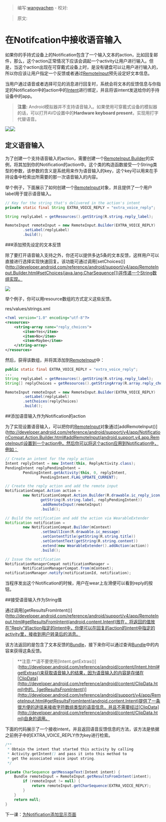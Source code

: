 > 编写:[wangyachen](https://github.com/wangyacheng) - 校对:

> 原文:

# 在Notifcation中接收语音输入

如果你的手持式设备上的Notification包含了一个输入文本的action，比如回复邮件，那么，这个action正常情况下应该会调起一个activity让用户进行输入。但是，当这个action出现在可穿戴式设备上时，是没有键盘可以让用户进行输入的，所以你应该让用户指定一个反馈或者通过[RemoteInput](http://developer.android.com/reference/android/support/v4/app/RemoteInput.html)预先设定好文本信息。

当用户通过语音或者选择可见的消息进行回复时，系统会将文本的反馈信息与你指定的Notification中的action中的[Intent](http://developer.android.com/reference/android/content/Intent.html)进行绑定，并且将该intent发送给你的手持设备中的app。

>**注意:** Android模拟器并不支持语音输入。如果使用可穿戴式设备的模拟器的话，可以打开AVD设置中的**Hardware keyboard present**，实现用打字代替语音。

![](03_actions.png)![](13_voicereply.png)

## 定义语音输入

为了创建一个支持语音输入的action，需要创建一个[RemoteInput.Builder](http://developer.android.com/reference/android/support/v4/app/RemoteInput.Builder.html)的实例，将其加到你的Notification的action中。这个类的构造函数接受一个String类型的参数，该参数的含义是系统用来作为语音输入的key，这个key可以用来在手持设备中检索出所需要的那一次语音输入的内容。

举个例子，下面展示了如何创建一个[RemoteInput](http://developer.android.com/reference/android/support/v4/app/RemoteInput.html)对象，并且提供了一个用户label用于提示语音输入。

```java
// Key for the string that's delivered in the action's intent
private static final String EXTRA_VOICE_REPLY = "extra_voice_reply";

String replyLabel = getResources().getString(R.string.reply_label);

RemoteInput remoteInput = new RemoteInput.Builder(EXTRA_VOICE_REPLY)
        .setLabel(replyLabel)
        .build();
```

###添加预先设定的文本反馈

除了要打开语音输入支持之外，你还可以提供多达5条的文本反馈，这样用户可以直接进行选择实现快速回复。该功能可通过调用[setChoices()](http://developer.android.com/reference/android/support/v4/app/RemoteInput.Builder.html#setChoices(java.lang.CharSequence[])并传递一个String数组实现。

![](12_voicereply.png)

举个例子，你可以用resource数组的方式定义这些反馈。

res/values/strings.xml

```xml
<?xml version="1.0" encoding="utf-8"?>
<resources>
    <string-array name="reply_choices">
        <item>Yes</item>
        <item>No</item>
        <item>Maybe</item>
    </string-array>
</resources>
```

然后，获得该数组，并将其添加到[RemoteInput](http://developer.android.com/reference/android/support/v4/app/RemoteInput.html)中：

```java
public static final EXTRA_VOICE_REPLY = "extra_voice_reply";
...
String replyLabel = getResources().getString(R.string.reply_label);
String[] replyChoices = getResources().getStringArray(R.array.reply_choices);

RemoteInput remoteInput = new RemoteInput.Builder(EXTRA_VOICE_REPLY)
        .setLabel(replyLabel)
        .setChoices(replyChoices)
        .build();
```

##添加语音输入作为Notification的action

为了实现设置语音输入，可以把你的[RemoteInput](http://developer.android.com/reference/android/support/v4/app/RemoteInput.html)对象通过[addRemoteInput()](http://developer.android.com/reference/android/support/v4/app/NotificationCompat.Action.Builder.html#addRemoteInput(android.support.v4.app.RemoteInput)设置到一个action中。然后你可以将这个action应用到Notification中，例如：

```java
// Create an intent for the reply action
Intent replyIntent = new Intent(this, ReplyActivity.class);
PendingIntent replyPendingIntent =
        PendingIntent.getActivity(this, 0, replyIntent,
                PendingIntent.FLAG_UPDATE_CURRENT);

// Create the reply action and add the remote input
NotificationCompat.Action action =
        new NotificationCompat.Action.Builder(R.drawable.ic_reply_icon,
                getString(R.string.label, replyPendingIntent))
                .addRemoteInput(remoteInput)
                .build();

// Build the notification and add the action via WearableExtender
Notification notification =
        new NotificationCompat.Builder(mContext)
                .setSmallIcon(R.drawable.ic_message)
                .setContentTitle(getString(R.string.title))
                .setContentText(getString(R.string.content))
                .extend(new WearableExtender().addAction(action))
                .build();

// Issue the notification
NotificationManagerCompat notificationManager =
        NotificationManagerCompat.from(mContext);
notificationManager.notify(notificationId, notification);
```

当程序发出这个Notification的时候，用户在wear上左滑便可以看到reply的按钮。

##接受语音输入作为String值

通过调用[getResultsFromIntent()](http://developer.android.com/reference/android/support/v4/app/RemoteInput.html#getResultsFromIntent(android.content.Intent)放在，将返回的值放在"Reply"的action指定的intent中，你便可以在回复的action的intent中指定的activity里，接收到用户转录后的消息。

该方法返回的是包含了文本反馈的[Bundle](http://developer.android.com/reference/android/os/Bundle.html)，接下来你可以通过查询[Bundle](http://developer.android.com/reference/android/os/Bundle.html)中的内容来获得这条反馈。

>**注意:**请不要使用[Intent.getExtras()](http://developer.android.com/reference/android/content/Intent.html#getExtras()来获取语音输入的结果，因为语音输入的内容是存储在[ClipData](http://developer.android.com/reference/android/content/ClipData.html)中的。[getResultsFromIntent()](http://developer.android.com/reference/android/support/v4/app/RemoteInput.html#getResultsFromIntent(android.content.Intent)提供了一条很方便的途径来接收字符数组类型的语音信息，并且不需要经过[ClipData](http://developer.android.com/reference/android/content/ClipData.html)自身的调用。

下面的代码展示了一个接收intent，并且返回语音反馈信息的方法，该方法是依据之前例子中的EXTRA_VOICE_REPLY作为key进行检索。

```java
/**
 * Obtain the intent that started this activity by calling
 * Activity.getIntent() and pass it into this method to
 * get the associated voice input string.
 */

private CharSequence getMessageText(Intent intent) {
    Bundle remoteInput = RemoteInput.getResultsFromIntent(intent);
        if (remoteInput != null) {
            return remoteInput.getCharSequence(EXTRA_VOICE_REPLY);
        }
    }
    return null;
}
```

下一课：[为Notification添加显示页面](pages.html)



